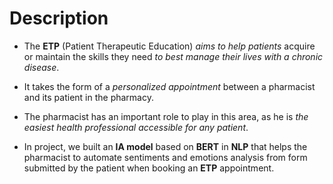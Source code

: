 # Description

- The **ETP** (Patient Therapeutic Education) _aims to help patients_ acquire or maintain the skills they need _to best manage their lives with a chronic disease_.

- It takes the form of a _personalized appointment_ between a pharmacist and its patient in the pharmacy.

- The pharmacist has an important role to play in this area, as he is _the easiest health professional accessible for any patient_.

- In project, we built an **IA model** based on **BERT** in **NLP** that helps the pharmacist to automate sentiments and emotions analysis from form submitted by the patient when booking an **ETP** appointment.
